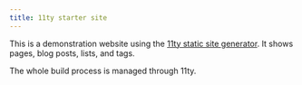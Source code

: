 ```yaml
---
title: 11ty starter site
---
```



This is a demonstration website using the [11ty static site generator](https://www.11ty.dev/). It shows pages, blog posts, lists, and tags.


The whole build process is managed through 11ty.


